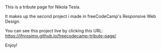 This is a tribute page for Nikola Tesla.

It makes up the second project i made in freeCodeCamp's Responsive Web Design.

You can see this project live by clicking this URL: https://jfnrosimo.github.io/freecodecamp-tribute-page/

Enjoy!

